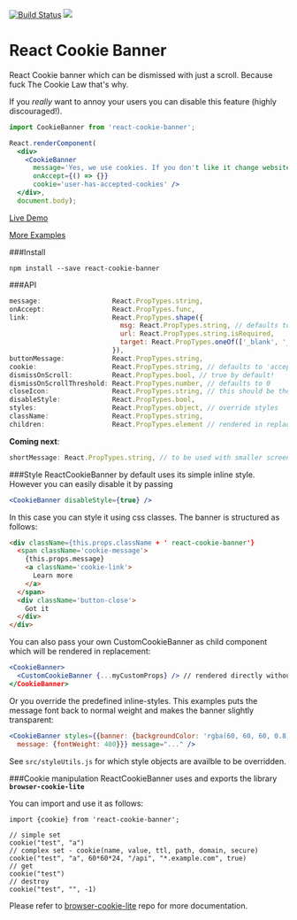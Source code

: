 [![Build Status](https://drone.our.buildo.io/api/badges/buildo/react-cookie-banner/status.svg)](https://drone.our.buildo.io/buildo/react-cookie-banner) ![](https://img.shields.io/npm/v/react-cookie-banner.svg)

# React Cookie Banner

React Cookie banner which can be dismissed with just a scroll. Because fuck The Cookie Law that's why.

If you *really* want to annoy your users you can disable this feature (highly discouraged!).

```jsx
import CookieBanner from 'react-cookie-banner';

React.renderComponent(
  <div>
    <CookieBanner
      message='Yes, we use cookies. If you don't like it change website, we won't miss you!'
      onAccept={() => {}}
      cookie='user-has-accepted-cookies' />
  </div>,
  document.body);
```
[Live Demo](https://rawgit.com/buildo/react-cookie-banner/master/examples/index.html)

[More Examples](https://github.com/buildo/react-cookie-banner/tree/master/examples)

###Install
```
npm install --save react-cookie-banner
```

###API
```jsx
message:                  React.PropTypes.string,
onAccept:                 React.PropTypes.func,
link:                     React.PropTypes.shape({
                            msg: React.PropTypes.string, // defaults to 'Learn more'
                            url: React.PropTypes.string.isRequired,
                            target: React.PropTypes.oneOf(['_blank', '_self', '_parent', '_top', 'framename'])
                          }),
buttonMessage:            React.PropTypes.string,
cookie:                   React.PropTypes.string, // defaults to 'accepts-cookie'
dismissOnScroll:          React.PropTypes.bool, // true by default!
dismissOnScrollThreshold: React.PropTypes.number, // defaults to 0
closeIcon:                React.PropTypes.string, // this should be the className of the icon. if undefined use button
disableStyle:             React.PropTypes.bool,
styles:                   React.PropTypes.object, // override styles
className:                React.PropTypes.string,
children:                 React.PropTypes.element // rendered in replacement without any <div> wrapper
```
**Coming next**:
```jsx
shortMessage: React.PropTypes.string, // to be used with smaller screens
```

###Style
ReactCookieBanner by default uses its simple inline style. However you can easily disable it by passing
```jsx
<CookieBanner disableStyle={true} />
```
In this case you can style it using css classes. The banner is structured as follows:
```html
<div className={this.props.className + ' react-cookie-banner'}
  <span className='cookie-message'>
    {this.props.message}
    <a className='cookie-link'>
      Learn more
    </a>
  </span>
  <div className='button-close'>
    Got it
  </div>
</div>
```
You can also pass your own CustomCookieBanner as child component which will be rendered in replacement:
```jsx
<CookieBanner>
  <CustomCookieBanner {...myCustomProps} /> // rendered directly without any <div> wrapper
</CookieBanner>
```
Or you override the predefined inline-styles. This examples puts the message font back to normal weight and makes the banner slightly transparent:
```jsx
<CookieBanner styles={{banner: {backgroundColor: 'rgba(60, 60, 60, 0.8)'}, 
  message: {fontWeight: 400}}} message="..." />
```
See `src/styleUtils.js` for which style objects are availble to be overridden.

###Cookie manipulation
ReactCookieBanner uses and exports the library **```browser-cookie-lite```**

You can import and use it as follows:
```es6
import {cookie} from 'react-cookie-banner';

// simple set
cookie("test", "a")
// complex set - cookie(name, value, ttl, path, domain, secure)
cookie("test", "a", 60*60*24, "/api", "*.example.com", true)
// get
cookie("test")
// destroy
cookie("test", "", -1)
```
Please refer to [browser-cookie-lite](https://github.com/litejs/browser-cookie-lite) repo for more documentation.
